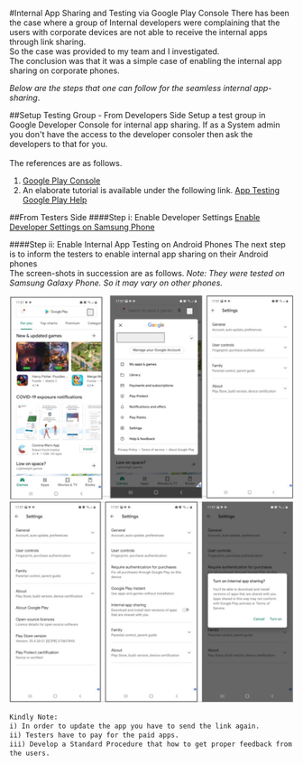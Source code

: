 #Internal App Sharing and Testing via Google Play Console
There has been the case where a group of Internal developers were complaining that the users with corporate devices are not able to receive the internal apps through link sharing.<br> 
So the case was provided to my team and I investigated.<br>The conclusion was that it was a simple case of enabling the internal app sharing on corporate phones. 

_Below are the steps that one can follow for the seamless internal app-sharing_. 

##Setup Testing Group - From Developers Side
Setup a test group in Google Developer Console for internal app sharing. If as a System admin you don't have the access to the developer consoler then ask the developers to that for you.<br>
<br>The references are as follows.
<ol>
<li><a href=https://play.google.com/console> Google Play Console</a></li>
<li>An elaborate tutorial is available under the following link. <a href= https://support.google.com/googleplay/android-developer/answer/9845334?hl=en> App Testing Google Play Help </a></li> 
</ol>

##From Testers Side
####Step i: Enable Developer Settings
<a href=https://www.samsung.com/uk/support/mobile-devices/how-do-i-turn-on-the-developer-options-menu-on-my-samsung-galaxy-device/> Enable Developer Settings on Samsung Phone</a>

####Step ii: Enable Internal App Testing on Android Phones
The next step is to inform the testers to enable internal app sharing on their Android phones<br>
The screen-shots in succession are as follows. 
_Note: They were tested on Samsung Galaxy Phone. So it may vary on other phones._


![Screenshot](../../../img/Android/InternalAppSharing1.JPG)
![Screenshot](../../../img/Android/InternalAppSharing2.JPG)



``` 
Kindly Note:
i) In order to update the app you have to send the link again.
ii) Testers have to pay for the paid apps.
iii) Develop a Standard Procedure that how to get proper feedback from the users. 
 ```
 